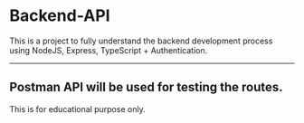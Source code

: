 # Backend-API

This is a project to fully understand the backend development process using NodeJS, Express, TypeScript + Authentication.

---
Postman API will be used for testing the routes.
---
This is for educational purpose only.
